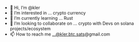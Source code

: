 - 👋 Hi, I’m @kler
- 👀 I’m interested in ... crypto currency
- 🌱 I’m currently learning ... Rust
- 💞️ I’m looking to collaborate on ... crypto with Devs on solana projects/ecosystem
- 📫 How to reach me ...@kler.btc.sats@gmail.com

<!---
kler/kler is a ✨ special ✨ repository because its `README.md` (this file) appears on your GitHub profile.
You can click the Preview link to take a look at your changes.
--->
